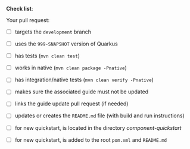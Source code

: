 
**Check list**:

Your pull request:

- [ ] targets the `development` branch
- [ ] uses the `999-SNAPSHOT` version of Quarkus
- [ ] has tests (`mvn clean test`)
- [ ] works in native (`mvn clean package -Pnative`)
- [ ] has integration/native tests (`mvn clean verify -Pnative`)
- [ ] makes sure the associated guide must not be updated
- [ ] links the guide update pull request (if needed)
- [ ] updates or creates the `README.md` file (with build and run instructions)
- [ ] for new quickstart, is located in the directory _component-quickstart_
- [ ] for new quickstart, is added to the root `pom.xml` and `README.md`


